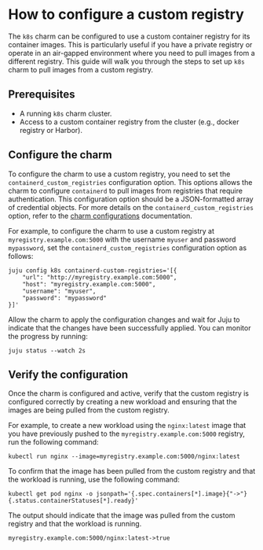 # How to configure a custom registry

The `k8s` charm can be configured to use a custom container registry for its
container images. This is particularly useful if you have a private registry or
operate in an air-gapped environment where you need to pull images from a
different registry. This guide will walk you through the steps to set up `k8s`
charm to pull images from a custom registry.

## Prerequisites

- A running `k8s` charm cluster.
- Access to a custom container registry from the cluster (e.g., docker registry
  or Harbor).

## Configure the charm

To configure the charm to use a custom registry, you need to set the
`containerd_custom_registries` configuration option. This options allows
the charm to configure `containerd` to pull images from registries that require
authentication. This configuration option should be a JSON-formatted array of
credential objects. For more details on the `containerd_custom_registries`
option, refer to the [charm configurations] documentation.

For example, to configure the charm to use a custom registry at
`myregistry.example.com:5000` with the username `myuser` and password
`mypassword`, set the `containerd_custom_registries` configuration option as
follows:

```
juju config k8s containerd-custom-registries='[{
    "url": "http://myregistry.example.com:5000",
    "host": "myregistry.example.com:5000",
    "username": "myuser",
    "password": "mypassword"
}]'
```

Allow the charm to apply the configuration changes and wait for Juju to
indicate that the changes have been successfully applied. You can monitor the
progress by running:

```
juju status --watch 2s
```

## Verify the configuration

Once the charm is configured and active, verify that the custom registry is
configured correctly by creating a new workload and ensuring that the images
are being pulled from the custom registry.

For example, to create a new workload using the `nginx:latest` image that you
have previously pushed to the `myregistry.example.com:5000` registry, run the
following command:

```
kubectl run nginx --image=myregistry.example.com:5000/nginx:latest
```

To confirm that the image has been pulled from the custom registry and that the
workload is running, use the following command:

```
kubectl get pod nginx -o jsonpath='{.spec.containers[*].image}{"->"}{.status.containerStatuses[*].ready}'
```

The output should indicate that the image was pulled from the custom registry
and that the workload is running.

```
myregistry.example.com:5000/nginx:latest->true
```

<!-- LINKS -->

[charm configurations]: https://charmhub.io/k8s/configurations
